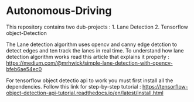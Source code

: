 # Autonomous-Driving
This repository contains two dub-projects :
    1. Lane Detection
    2. Tensorflow object-Detection

The Lane detection algorithm uses opencv and canny edge detction to detect edges and ten track the lanes in real time.
To understand how lane detection algorithm works read this article that explains it properly : https://medium.com/@mrhwick/simple-lane-detection-with-opencv-bfeb6ae54ec0


For tensorflow object detectio api to work you must first install all the dependencies. 
Follow this link for step-by-step tutorial : https://tensorflow-object-detection-api-tutorial.readthedocs.io/en/latest/install.html

